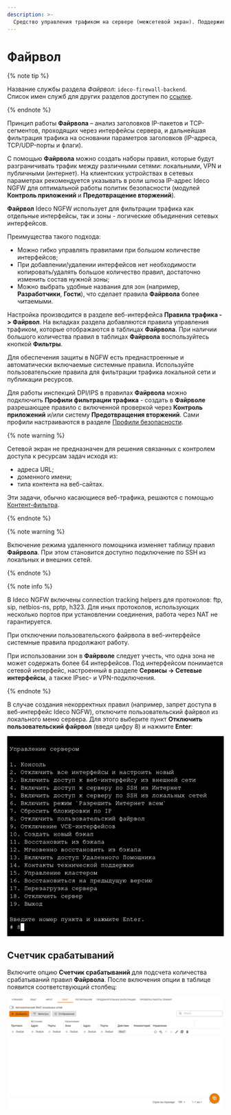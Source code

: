 ```yaml
---
description: >-
  Средство управления трафиком на сервере (межсетевой экран). Поддерживает фильтрацию пакетов с контролем состояния соединений (Stateful Inspection). 
---
```


# Файрвол

{% note tip %}

Название службы раздела *Файрвол*: `ideco-firewall-backend`. \
Список имен служб для других разделов доступен по [ссылке](../../../ngfw/settings/server-management/terminal/README.md).

{% endnote %}

Принцип работы **Файрвола** – анализ заголовков IP-пакетов и TCP-сегментов, проходящих через интерфейсы сервера, и дальнейшая фильтрация трафика на основании параметров заголовков (IP-адреса, TCP/UDP-порты и флаги).

С помощью **Файрвола** можно создать наборы правил, которые будут разграничивать трафик между различными сетями: локальными, VPN и публичными (интернет). На клиентских устройствах в сетевых параметрах рекомендуется указывать в роли шлюза IP-адрес Ideco NGFW для оптимальной работы политик безопасности (модулей **Контроль приложений** и **Предотвращение вторжений**).

**Файрвол** Ideco NGFW использует для фильтрации трафика как отдельные интерфейсы, так и зоны - логические объединения сетевых интерфейсов.

Преимущества такого подхода:

* Можно гибко управлять правилами при большом количестве интерфейсов;
* При добавлении/удалении интерфейсов нет необходимости копировать/удалять большое количество правил, достаточно изменить состав нужной зоны;
* Можно выбрать удобные названия для зон (например, **Разработчики**, **Гости**), что сделает правила **Файрвола** более читаемыми.

Настройка производится в разделе веб-интерфейса **Правила трафика -> Файрвол**. На вкладках раздела добавляются правила управления трафиком, которые отображаются в таблицах **Файрвола**. При наличии большого количества правил в таблицах **Файрвола** воспользуйтесь кнопкой **Фильтры**.

Для обеспечения защиты в NGFW есть преднастроенные и автоматически включаемые системные правила. Используйте пользовательские правила для фильтрации трафика локальной сети и публикации ресурсов. 

Для работы инспекций DPI/IPS в правилах **Файрвола** можно подключить **Профили фильтрации трафика** - создать в **Файрволе** разрешающее правило с включенной проверкой через **Контроль приложений** и/или систему **Предотвращения вторжений**. Сами профили настраиваются в разделе [Профили безопасности](../../../ngfw/settings/security-profiles/README.md).

{% note warning %}

Сетевой экран не предназначен для решения связанных с контролем доступа к ресурсам задач исходя из:

* адреса URL; 
* доменного имени;
* типа контента на веб-сайтах. 

Эти задачи, обычно касающиеся веб-трафика, решаются с помощью [Контент-фильтра](../../../ngfw/settings/access-rules/content-filter/README.md).

{% endnote %}

{% note warning %}

Включение режима удаленного помощника изменяет таблицу правил **Файрвола**. При этом становится доступно подключение по SSH из локальных и внешних сетей.

{% endnote %}

{% note info %}

В Ideco NGFW включены connection tracking helpers для протоколов: ftp, sip, netbios-ns, pptp, h323. Для иных протоколов, использующих несколько портов при установлении соединения, работа через NAT не гарантируется.

При отключении пользовательского файрвола в веб-интерфейсе системные правила продолжают работу.

При использовании зон в **Файрволе** следует учесть, что одна зона не может содержать более 64 интерфейсов. Под интерфейсом понимается сетевой интерфейс, настроенный в разделе **Сервисы -> Сетевые интерфейсы**, а также IPsec- и VPN-подключения.

{% endnote %}

В случае создания некорректных правил (например, запрет доступа в веб-интерфейс Ideco NGFW), отключите пользовательский файрвол из локального меню сервера. Для этого выберите пункт **Отключить пользовательский файрвол** (введя цифру 8) и нажмите **Enter**:

![](../../../_images/local-menu.png)

## Счетчик срабатываний

Включите опцию **Счетчик срабатываний** для подсчета количества срабатываний правил **Файрвола**. После включения опции в таблице появится соответствующий столбец:

![](../../../_images/firewall.gif)

<!-- Включить опцию можно, нажав на **Отображение данных**. -->